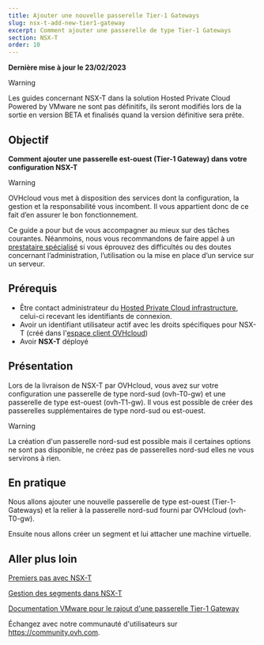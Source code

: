 ```yaml
---
title: Ajouter une nouvelle passerelle Tier-1 Gateways
slug: nsx-t-add-new-tier1-gateway
excerpt: Comment ajouter une passerelle de type Tier-1 Gateways
section: NSX-T
order: 10
---
```


**Dernière mise à jour le 23/02/2023**

> [!warning]
> Les guides concernant NSX-T dans la solution Hosted Private Cloud Powered by VMware ne sont pas définitifs, ils seront modifiés lors de la sortie en version BETA et finalisés quand la version définitive sera prête. 
>

## Objectif

**Comment ajouter une passerelle est-ouest (Tier-1 Gateway) dans votre configuration NSX-T**

> [!warning]
> OVHcloud vous met à disposition des services dont la configuration, la gestion et la responsabilité vous incombent. Il vous appartient donc de ce fait d’en assurer le bon fonctionnement.
>
> Ce guide a pour but de vous accompagner au mieux sur des tâches courantes. Néanmoins, nous vous recommandons de faire appel à un [prestataire spécialisé](https://partner.ovhcloud.com/fr/) si vous éprouvez des difficultés ou des doutes concernant l’administration, l’utilisation ou la mise en place d’un service sur un serveur.
>

## Prérequis

- Être contact administrateur du [Hosted Private Cloud infrastructure](https://www.ovhcloud.com/fr/enterprise/products/hosted-private-cloud/), celui-ci recevant les identifiants de connexion.
- Avoir un identifiant utilisateur actif avec les droits spécifiques pour NSX-T (créé dans l'[espace client OVHcloud](https://www.ovh.com/auth/?action=gotomanager&from=https://www.ovh.com/fr/&ovhSubsidiary=fr))
- Avoir **NSX-T** déployé


## Présentation

Lors de la livraison de NSX-T par OVHcloud, vous avez sur votre configuration une passerelle de type nord-sud (ovh-T0-gw) et une passerelle de type est-ouest (ovh-T1-gw).
Il vous est possible de créer des passerelles supplémentaires de type nord-sud ou est-ouest.

> [!warning]
> La création d'un passerelle nord-sud est possible mais il certaines options ne sont pas disponible, ne créez pas de passerelles nord-sud elles ne vous servirons à rien.

## En pratique

Nous allons ajouter une nouvelle passerelle de type est-ouest (Tier-1-Gateways) et la relier à la passerelle nord-sud fourni par OVHcloud (ovh-T0-gw).

Ensuite nous allons créer un segment et lui attacher une machine virtuelle. 



## Aller plus loin

[Premiers pas avec NSX-T](https://docs.ovh.com/fr/private-cloud/nsx-t-first-steps/)

[Gestion des segments dans NSX-T](https://docs.ovh.com/fr/nsx-t-segment-management/)

[Documentation VMware pour le rajout d'une passerelle Tier-1 Gateway](https://docs.vmware.com/en/VMware-NSX-T-Data-Center/3.2/administration/GUID-EEBA627A-0860-477A-95A7-7645BA562D62.html)

Échangez avec notre communauté d'utilisateurs sur <https://community.ovh.com>.

